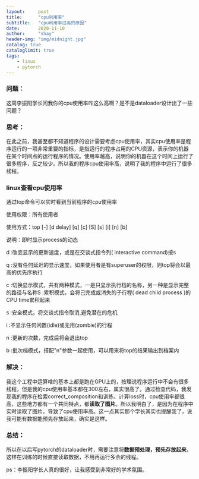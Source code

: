 ```yaml
---
layout:     post
title:      "cpu利用率"
subtitle:   "cpu利用率过高的原因"
date:       2020-11-10
author:     "shay"
header-img: "img/midnight.jpg"
catalog: true
cataloglimit: true
tags:
    - linux
    - pytorch
---
```


### 问题：

这周李振阳学长问我你的cpu使用率咋这么高啊？是不是dataloader设计出了一些问题？

### 思考：

在此之前，我甚至都不知道程序的设计需要考虑cpu使用率，其实cpu使用率是程序运行的一项非常重要的指标，是指运行的程序占用的CPU资源，表示你的机器在某个时间点的运行程序的情况。使用率越高，说明你的机器在这个时间上运行了很多程序，反之较少。所以我的程序cpu使用率高，说明了我的程序中运行了很多线程。

### linux查看cpu使用率

通过top命令可以实时看到当前程序的cpu使用率

使用权限：所有使用者

使用方式：top [-] [d delay] [q] [c] [S] [s] [i] [n] [b]

说明：即时显示process的动态

d :改变显示的更新速度，或是在交谈式指令列( interactive command)按s

q :没有任何延迟的显示速度，如果使用者是有superuser的权限，则top将会以最高的优先序执行

c :切换显示模式，共有两种模式，一是只显示执行档的名称，另一种是显示完整的路径与名称S :累积模式，会将己完成或消失的子行程( dead child process )的CPU time累积起来

s :安全模式，将交谈式指令取消,避免潜在的危机

i :不显示任何闲置(idle)或无用(zombie)的行程

n :更新的次数，完成后将会退出top

b :批次档模式，搭配"n"参数一起使用，可以用来将top的结果输出到档案内

### 解决：

我这个工程中运算啥的基本上都是跑在GPU上的，按理说程序运行中不会有很多线程，但是我的cpu使用率基本都在300左右，属实很高了。通过检查代码，我发现我的程序在检索correct_composition和训练、计算loss时，cpu使用率都很高，这些地方都有一个共同特点，都**读取了图片**。所以我明白了，是因为在程序中实时读取了图片，导致了cpu使用率高。这一点其实那个学长其实也提醒我了，说我可能有数据能预先存放起来，确实是这样。

### 总结：

所以在以后写pytorch的dataloader时，需要注意将**数据预处理，预先存放起来**，这样在训练的时候直接读取数据，不用再运行多余的线程。





ps：李振阳学长人真的很好，让我感受到非常好的学术氛围。